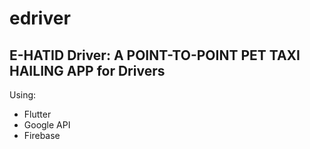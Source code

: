 # edriver

## E-HATID Driver: A POINT-TO-POINT PET TAXI HAILING APP for Drivers

Using:
 - Flutter
 - Google API
 - Firebase

